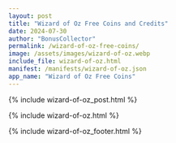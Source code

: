 ```yaml
---
layout: post
title: "Wizard of Oz Free Coins and Credits"
date: 2024-07-30
author: "BonusCollector"
permalink: /wizard-of-oz-free-coins/
image: /assets/images/wizard-of-oz.webp
include_file: wizard-of-oz.html
manifest: /manifests/wizard-of-oz.json
app_name: "Wizard of Oz Free Coins"
---
```


{% include wizard-of-oz_post.html %}

{% include wizard-of-oz.html %}

{% include wizard-of-oz_footer.html %}